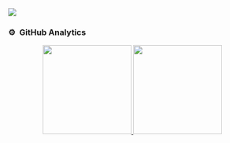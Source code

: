 <img src="https://i.imgur.com/JWhHNu2.png">

<br>

### ⚙️ &nbsp;GitHub Analytics

<p align="center">
<a href="https://github.com/nickokss">
  <img height="180em" src="https://github-readme-stats-eight-theta.vercel.app/api?username=nickokss&show_icons=true&include_all_commits=true&count_private=true&title_color=ffe14d&icon_color=ff5c5c&border_color=2e2b65&bg_color=2e2b65&text_color=bdf3ff"/>
  <img height="180em" src="https://github-readme-stats-eight-theta.vercel.app/api/top-langs/?username=nickokss&layout=compact&langs_count=8&title_color=ffe14d&icon_color=ff5c5c&border_color=2e2b65&bg_color=2e2b65&text_color=bdf3ff"/>
</a>
</p>

